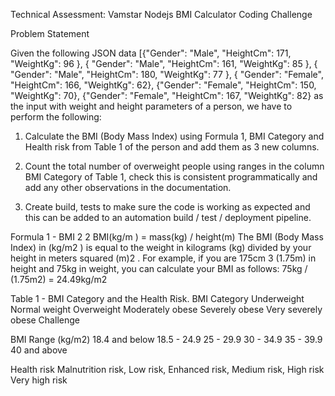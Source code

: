 Technical Assessment: Vamstar 
Nodejs BMI Calculator Coding Challenge 

Problem Statement

Given the following JSON data
[{"Gender": "Male", "HeightCm": 171, "WeightKg": 96 }, { "Gender": "Male", "HeightCm": 161, "WeightKg":
85 }, { "Gender": "Male", "HeightCm": 180, "WeightKg": 77 }, { "Gender": "Female", "HeightCm": 166,
"WeightKg": 62}, {"Gender": "Female", "HeightCm": 150, "WeightKg": 70}, {"Gender": "Female", 
"HeightCm": 167, "WeightKg": 82} as the input with weight and height parameters of a person, 
we have to perform the following:

1) Calculate the BMI (Body Mass Index) using Formula 1, BMI Category and Health 
risk from Table 1 of the person and add them as 3 new columns.

2) Count the total number of overweight people using ranges in the column BMI 
Category of Table 1, check this is consistent programmatically and add any other 
observations in the documentation.

3) Create build, tests to make sure the code is working as expected and this can be 
added to an automation build / test / deployment pipeline.

Formula 1 - BMI
2 2 BMI(kg/m ) = mass(kg) / height(m)
The BMI (Body Mass Index) in (kg/m2 ) is equal to the weight in kilograms (kg) divided 
by your height in meters squared (m)2 . For example, if you are 175cm
3
(1.75m) in height and 75kg in weight, you can calculate your BMI as follows: 75kg / 
(1.75m2) = 24.49kg/m2

Table 1 - BMI Category and the Health Risk.
BMI Category
Underweight Normal weight Overweight Moderately obese Severely obese Very 
severely obese
Challenge

BMI Range (kg/m2)
18.4 and below 
18.5 - 24.9 
25 - 29.9
30 - 34.9
35 - 39.9
40 and above

Health risk
Malnutrition risk, Low risk, Enhanced risk, Medium risk, High 
risk Very high risk

<!--
**rituburman/rituburman** is a ✨ _special_ ✨ repository because its `README.md` (this file) appears on your GitHub profile.

Here are some ideas to get you started:

- 🔭 I’m currently working on ...
- 🌱 I’m currently learning ...
- 👯 I’m looking to collaborate on ...
- 🤔 I’m looking for help with ...
- 💬 Ask me about ...
- 📫 How to reach me: ...
- 😄 Pronouns: ...
- ⚡ Fun fact: ...
-->
